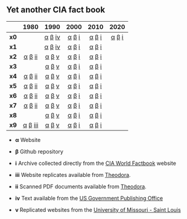 ## Yet another CIA fact book

|        | 1980                       | 1990                       | 2000                       | 2010                       | 2020                       |
| :----: | :------------------------: | :------------------------: | :------------------------: | :------------------------: | :------------------------: |
| **x0** |                            | [α][90w] [β][90c] [ⅳ][90n] | [α][00w] [β][00c] [ⅰ][00u] | [α][10w] [β][10c] [ⅰ][10u] | [α][20w] [β][20c] [ⅰ][20u] |
| **x1** |                            | [α][91w] [β][91c] [ⅳ][91n] | [α][01w] [β][01c] [ⅰ][01u] | [α][11w] [β][11c] [ⅰ][11u] |                            |
| **x2** | [α][82w] [β][82c] [ⅱ][82l] | [α][92w] [β][92c] [ⅴ][92o] | [α][02w] [β][02c] [ⅰ][02u] | [α][12w] [β][12c] [ⅰ][12u] |                            |
| **x3** |                            | [α][93w] [β][93c] [ⅴ][93o] | [α][03w] [β][03c] [ⅰ][03u] | [α][13w] [β][13c] [ⅰ][13u] |                            |
| **x4** | [α][84w] [β][84c] [ⅱ][84l] | [α][94w] [β][94c] [ⅴ][94o] | [α][04w] [β][04c] [ⅰ][04u] | [α][14w] [β][14c] [ⅰ][14u] |                            |
| **x5** | [α][85w] [β][85c] [ⅱ][85l] | [α][95w] [β][95c] [ⅴ][95o] | [α][05w] [β][05c] [ⅰ][05u] | [α][15w] [β][15c] [ⅰ][15u] |                            |
| **x6** | [α][86w] [β][86c] [ⅱ][86l] | [α][96w] [β][96c] [ⅴ][96o] | [α][06w] [β][06c] [ⅰ][06u] | [α][16w] [β][16c] [ⅰ][16u] |                            |
| **x7** | [α][87w] [β][87c] [ⅱ][87l] | [α][97w] [β][97c] [ⅴ][97o] | [α][07w] [β][07c] [ⅰ][07u] | [α][17w] [β][17c] [ⅰ][17u] |                            |
| **x8** |                            | [α][98w] [β][98c] [ⅴ][98o] | [α][08w] [β][08c] [ⅰ][08u] | [α][18w] [β][18c] [ⅰ][18u] |                            |
| **x9** | [α][89w] [β][89c] [ⅲ][89m] | [α][99w] [β][99c] [ⅴ][99o] | [α][09w] [β][09c] [ⅰ][09u] | [α][19w] [β][19c] [ⅰ][19u] |                            |

- **α** Website
- **β** Github repository
- **ⅰ** Archive collected directly from the [CIA World Factbook][factbook] website
- **ⅲ** Website replicates available from [Theodora].
- **ⅱ** Scanned PDF documents available from [Theodora].
- **ⅳ** Text available from the [US Government Publishing Office][us-gpo]
- **ⅴ** Replicated websites from the [University of Missouri - Saint Louis][umsl]

  [82l]: http://bit.ly/2mx8aRE
  [82c]: https://github.com/la-sangliere/worldex-1982
  [82w]: https://la-sangliere.github.io/worldex-1982
  [84l]: http://bit.ly/2mwkcuN
  [84c]: https://github.com/la-sangliere/worldex-1984
  [84w]: https://la-sangliere.github.io/worldex-1984
  [85l]: http://bit.ly/2mtBpoA
  [85c]: https://github.com/la-sangliere/worldex-1985
  [85w]: https://la-sangliere.github.io/worldex-1985
  [86l]: http://bit.ly/2mxEO5A
  [86c]: https://github.com/la-sangliere/worldex-1986
  [86w]: https://la-sangliere.github.io/worldex-1986
  [87l]: http://bit.ly/2muMTZ4
  [87c]: https://github.com/la-sangliere/worldex-1987
  [87w]: https://la-sangliere.github.io/worldex-1987
  [89m]: http://bit.ly/2mumQRD
  [89c]: https://github.com/la-sangliere/worldex-1989
  [89w]: https://la-sangliere.github.io/worldex-1989
  [90n]: http://bit.ly/2mulh65
  [90c]: https://github.com/la-sangliere/worldex-1990
  [90w]: https://la-sangliere.github.io/worldex-1990
  [91n]: http://bit.ly/2mv2JTt
  [91c]: https://github.com/la-sangliere/worldex-1991
  [91w]: https://la-sangliere.github.io/worldex-1991
  [92o]: http://bit.ly/2mun9vK
  [92c]: https://github.com/la-sangliere/worldex-1992
  [92w]: https://la-sangliere.github.io/worldex-1992
  [93o]: http://bit.ly/2muP3rG
  [93c]: https://github.com/la-sangliere/worldex-1993
  [93w]: https://la-sangliere.github.io/worldex-1993
  [94o]: http://bit.ly/2mumScd
  [94c]: https://github.com/la-sangliere/worldex-1994
  [94w]: https://la-sangliere.github.io/worldex-1994
  [95o]: http://bit.ly/2myPT6O
  [95c]: https://github.com/la-sangliere/worldex-1995
  [95w]: https://la-sangliere.github.io/worldex-1995
  [96o]: http://bit.ly/2mwH2Cn
  [96c]: https://github.com/la-sangliere/worldex-1996
  [96w]: https://la-sangliere.github.io/worldex-1996
  [97o]: http://bit.ly/2munbDS
  [97c]: https://github.com/la-sangliere/worldex-1997
  [97w]: https://la-sangliere.github.io/worldex-1997
  [98o]: http://bit.ly/2muNcmJ
  [98c]: https://github.com/la-sangliere/worldex-1998
  [98w]: https://la-sangliere.github.io/worldex-1998
  [99o]: http://bit.ly/2muniPO
  [99c]: https://github.com/la-sangliere/worldex-1999
  [99w]: https://la-sangliere.github.io/worldex-1999

  [00u]: https://www.cia.gov/the-world-factbook/about/archives/download/factbook-2000.zip
  [00c]: https://github.com/la-sangliere/worldex-2000
  [00w]: https://la-sangliere.github.io/worldex-2000
  [01u]: https://www.cia.gov/the-world-factbook/about/archives/download/factbook-2001.zip
  [01c]: https://github.com/la-sangliere/worldex-2001
  [01w]: https://la-sangliere.github.io/worldex-2001
  [02u]: https://www.cia.gov/the-world-factbook/about/archives/download/factbook-2002.zip
  [02c]: https://github.com/la-sangliere/worldex-2002
  [02w]: https://la-sangliere.github.io/worldex-2002
  [03u]: https://www.cia.gov/the-world-factbook/about/archives/download/factbook-2003.zip
  [03c]: https://github.com/la-sangliere/worldex-2003
  [03w]: https://la-sangliere.github.io/worldex-2003
  [04u]: https://www.cia.gov/the-world-factbook/about/archives/download/factbook-2004.zip
  [04c]: https://github.com/la-sangliere/worldex-2004
  [04w]: https://la-sangliere.github.io/worldex-2004
  [05u]: https://www.cia.gov/the-world-factbook/about/archives/download/factbook-2005.zip
  [05c]: https://github.com/la-sangliere/worldex-2005
  [05w]: https://la-sangliere.github.io/worldex-2005
  [06u]: https://www.cia.gov/the-world-factbook/about/archives/download/factbook-2006.zip
  [06c]: https://github.com/la-sangliere/worldex-2006
  [06w]: https://la-sangliere.github.io/worldex-2006
  [07u]: https://www.cia.gov/the-world-factbook/about/archives/download/factbook-2007.zip
  [07c]: https://github.com/la-sangliere/worldex-2007
  [07w]: https://la-sangliere.github.io/worldex-2007
  [08u]: https://www.cia.gov/the-world-factbook/about/archives/download/factbook-2008.zip
  [08c]: https://github.com/la-sangliere/worldex-2008
  [08w]: https://la-sangliere.github.io/worldex-2008
  [09u]: https://www.cia.gov/the-world-factbook/about/archives/download/factbook-2009.zip
  [09c]: https://github.com/la-sangliere/worldex-2009
  [09w]: https://la-sangliere.github.io/worldex-2009
  [10u]: https://www.cia.gov/the-world-factbook/about/archives/download/factbook-2010.zip
  [10c]: https://github.com/la-sangliere/worldex-2010
  [10w]: https://la-sangliere.github.io/worldex-2010
  [11u]: https://www.cia.gov/the-world-factbook/about/archives/download/factbook-2011.zip
  [11c]: https://github.com/la-sangliere/worldex-2011
  [11w]: https://la-sangliere.github.io/worldex-2011
  [12u]: https://www.cia.gov/the-world-factbook/about/archives/download/factbook-2012.zip
  [12c]: https://github.com/la-sangliere/worldex-2012
  [12w]: https://la-sangliere.github.io/worldex-2012
  [13u]: https://www.cia.gov/the-world-factbook/about/archives/download/factbook-2013.zip
  [13c]: https://github.com/la-sangliere/worldex-2013
  [13w]: https://la-sangliere.github.io/worldex-2013
  [14u]: https://www.cia.gov/the-world-factbook/about/archives/download/factbook-2014.zip
  [14c]: https://github.com/la-sangliere/worldex-2014
  [14w]: https://la-sangliere.github.io/worldex-2014
  [15u]: https://www.cia.gov/the-world-factbook/about/archives/download/factbook-2015.zip
  [15c]: https://github.com/la-sangliere/worldex-2015
  [15w]: https://la-sangliere.github.io/worldex-2015
  [16u]: https://www.cia.gov/the-world-factbook/about/archives/download/factbook-2016.zip
  [16c]: https://github.com/la-sangliere/worldex-2016
  [16w]: https://la-sangliere.github.io/worldex-2016
  [17u]: https://www.cia.gov/the-world-factbook/about/archives/download/factbook-2017.zip
  [17c]: https://github.com/la-sangliere/worldex-2017
  [17w]: https://la-sangliere.github.io/worldex-2017
  [18u]: https://www.cia.gov/the-world-factbook/about/archives/download/factbook-2018.zip
  [18c]: https://github.com/la-sangliere/worldex-2018
  [18w]: https://la-sangliere.github.io/worldex-2018
  [19u]: https://www.cia.gov/the-world-factbook/about/archives/download/factbook-2019.zip
  [19c]: https://github.com/la-sangliere/worldex-2019
  [19w]: https://la-sangliere.github.io/worldex-2019
  [20u]: https://www.cia.gov/the-world-factbook/about/archives/download/factbook-2020.zip
  [20c]: https://github.com/la-sangliere/worldex-2020
  [20w]: https://la-sangliere.github.io/worldex-2020

  [factbook]: https://www.cia.gov/the-world-factbook
  [theodora]: http://www.theodora.com
  [umsl]:     http://www.umsl.edu
  [us-gpo]:   https://www.gpo.gov



